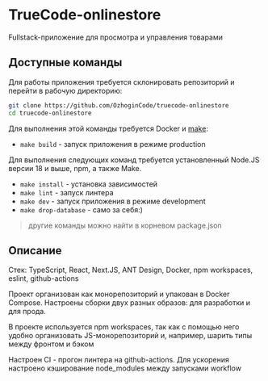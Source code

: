# TrueCode-onlinestore

Fullstack-приложение для просмотра и управления товарами

## Доступные команды

Для работы приложения требуется склонировать репозиторий и перейти в рабочую директорию:

```bash
git clone https://github.com/OzhoginCode/truecode-onlinestore
cd truecode-onlinestore
```

Для выполнения этой команды требуется Docker и [make](https://www.gnu.org/software/make/):

* `make build` - запуск приложения в режиме production

Для выполнения следующих команд требуется установленный Node.JS версии 18 и выше, npm, а также Make.

* `make install` - установка зависимостей
* `make lint` - запуск линтера
* `make dev` - запуск приложения в режиме development
* `make drop-database` - само за себя:)

> другие команды можно найти в корневом package.json

## Описание

Стек: TypeScript, React, Next.JS, ANT Design, Docker, npm workspaces, eslint, github-actions

Проект организован как монорепозиторий и упакован в Docker Compose. Настроены сборки двух разных образов: для разработки и для прода.

В проекте используется npm workspaces, так как с помощью него удобно организовать JS-монорепозиторий и, например, шарить типы между фронтом и бэком

Настроен CI - прогон линтера на github-actions. Для ускорения настроено кэширование node_modules между запусками workflow
